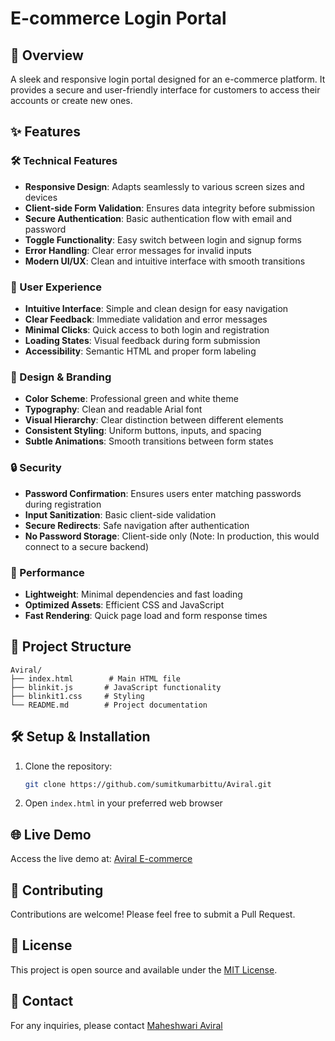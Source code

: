 # E-commerce Login Portal

## 🌟 Overview
A sleek and responsive login portal designed for an e-commerce platform. It provides a secure and user-friendly interface for customers to access their accounts or create new ones.

## ✨ Features

### 🛠️ Technical Features
- **Responsive Design**: Adapts seamlessly to various screen sizes and devices
- **Client-side Form Validation**: Ensures data integrity before submission
- **Secure Authentication**: Basic authentication flow with email and password
- **Toggle Functionality**: Easy switch between login and signup forms
- **Error Handling**: Clear error messages for invalid inputs
- **Modern UI/UX**: Clean and intuitive interface with smooth transitions

### 👥 User Experience
- **Intuitive Interface**: Simple and clean design for easy navigation
- **Clear Feedback**: Immediate validation and error messages
- **Minimal Clicks**: Quick access to both login and registration
- **Loading States**: Visual feedback during form submission
- **Accessibility**: Semantic HTML and proper form labeling

### 🎨 Design & Branding
- **Color Scheme**: Professional green and white theme
- **Typography**: Clean and readable Arial font
- **Visual Hierarchy**: Clear distinction between different elements
- **Consistent Styling**: Uniform buttons, inputs, and spacing
- **Subtle Animations**: Smooth transitions between form states

### 🔒 Security
- **Password Confirmation**: Ensures users enter matching passwords during registration
- **Input Sanitization**: Basic client-side validation
- **Secure Redirects**: Safe navigation after authentication
- **No Password Storage**: Client-side only (Note: In production, this would connect to a secure backend)

### 🚀 Performance
- **Lightweight**: Minimal dependencies and fast loading
- **Optimized Assets**: Efficient CSS and JavaScript
- **Fast Rendering**: Quick page load and form response times

## 📁 Project Structure
```
Aviral/
├── index.html        # Main HTML file
├── blinkit.js       # JavaScript functionality
├── blinkit1.css     # Styling
└── README.md        # Project documentation
```

## 🛠️ Setup & Installation
1. Clone the repository:
   ```bash
   git clone https://github.com/sumitkumarbittu/Aviral.git
   ```
2. Open `index.html` in your preferred web browser

## 🌐 Live Demo
Access the live demo at: [Aviral E-commerce](https://sumitkumarbittu.github.io/Aviral2/)

## 🤝 Contributing
Contributions are welcome! Please feel free to submit a Pull Request.

## 📄 License
This project is open source and available under the [MIT License](LICENSE).

## 📧 Contact
For any inquiries, please contact [Maheshwari Aviral](mailto:maheshwariaviral05@gmail.com)
